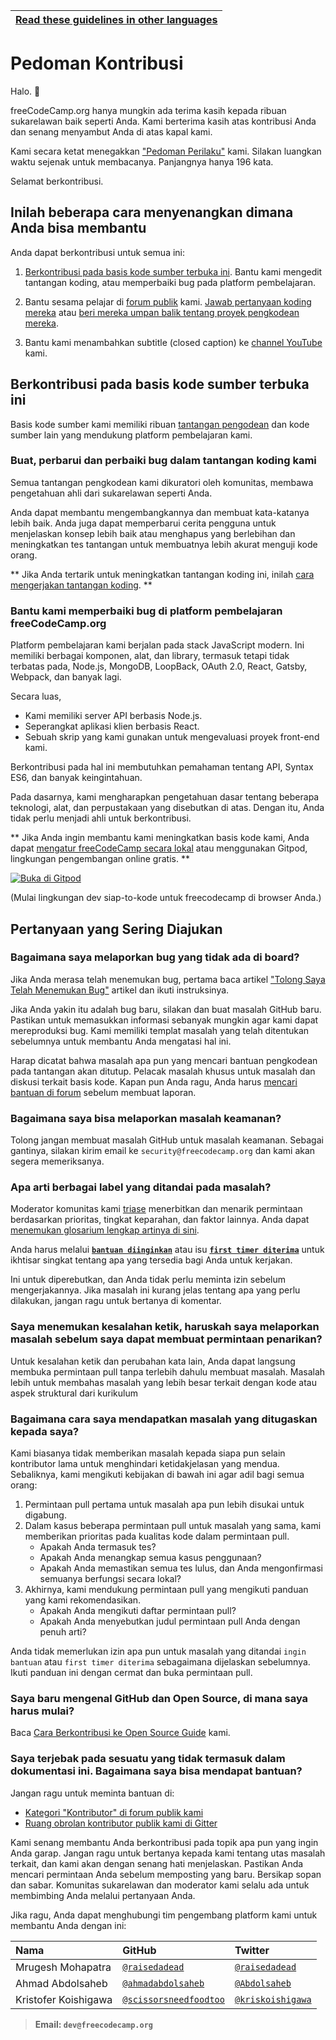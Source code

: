<!-- do not translate this -->
| [Read these guidelines in other languages](/docs/i18n-languages) |
|-|
<!-- do not translate this -->

# Pedoman Kontribusi

Halo. 👋

freeCodeCamp.org hanya mungkin ada terima kasih kepada ribuan sukarelawan baik seperti Anda. Kami berterima kasih atas kontribusi Anda dan senang menyambut Anda di atas kapal kami.

Kami secara ketat menegakkan ["Pedoman Perilaku"](https://www.freecodecamp.org/code-of-conduct) kami. Silakan luangkan waktu sejenak untuk membacanya. Panjangnya hanya 196 kata.

Selamat berkontribusi.

## Inilah beberapa cara menyenangkan dimana Anda bisa membantu

Anda dapat berkontribusi untuk semua ini:

1. [Berkontribusi pada basis kode sumber terbuka ini](#berkontribusi-pada-basis-kode-sumber-terbuka-ini). Bantu kami mengedit tantangan koding, atau memperbaiki bug pada platform pembelajaran.

2. Bantu sesama pelajar di [forum publik](https://www.freecodecamp.org/forum/) kami. [Jawab pertanyaan koding mereka](https://www.freecodecamp.org/forum/?max_posts=1) atau [beri mereka umpan balik tentang proyek pengkodean mereka](https://www.freecodecamp.org/forum/c/project-feedback?max_posts=1).

3. Bantu kami menambahkan subtitle (closed caption) ke [channel YouTube](https://www.youtube.com/channel/UC8butISFwT-Wl7EV0hUK0BQ/videos) kami.

## Berkontribusi pada basis kode sumber terbuka ini

Basis kode sumber kami memiliki ribuan [tantangan pengodean](https://learn.freecodecamp.org) dan kode sumber lain yang mendukung platform pembelajaran kami.

### Buat, perbarui dan perbaiki bug dalam tantangan koding kami

Semua tantangan pengkodean kami dikuratori oleh komunitas, membawa pengetahuan ahli dari sukarelawan seperti Anda.

Anda dapat membantu mengembangkannya dan membuat kata-katanya lebih baik. Anda juga dapat memperbarui cerita pengguna untuk menjelaskan konsep lebih baik atau menghapus yang berlebihan dan meningkatkan tes tantangan untuk membuatnya lebih akurat menguji kode orang.

** Jika Anda tertarik untuk meningkatkan tantangan koding ini, inilah [cara mengerjakan tantangan koding](/docs/how-to-work-on-coding-challenges.md). **

### Bantu kami memperbaiki bug di platform pembelajaran freeCodeCamp.org

Platform pembelajaran kami berjalan pada stack JavaScript modern. Ini memiliki berbagai komponen, alat, dan library, termasuk tetapi tidak terbatas pada, Node.js, MongoDB, LoopBack, OAuth 2.0, React, Gatsby, Webpack, dan banyak lagi.

Secara luas,

- Kami memiliki server API berbasis Node.js.
- Seperangkat aplikasi klien berbasis React.
- Sebuah skrip yang kami gunakan untuk mengevaluasi proyek front-end kami.

Berkontribusi pada hal ini membutuhkan pemahaman tentang API, Syntax ES6, dan banyak keingintahuan.

Pada dasarnya, kami mengharapkan pengetahuan dasar tentang beberapa teknologi, alat, dan perpustakaan yang disebutkan di atas. Dengan itu, Anda tidak perlu menjadi ahli untuk berkontribusi.

** Jika Anda ingin membantu kami meningkatkan basis kode kami, Anda dapat [mengatur freeCodeCamp secara lokal](/docs/how-to-setup-freecodecamp-locally.md) atau menggunakan Gitpod, lingkungan pengembangan online gratis. **

[![Buka di Gitpod](https://gitpod.io/button/open-in-gitpod.svg)](https://gitpod.io/#https://github.com/freeCodeCamp/freeCodeCamp)

(Mulai lingkungan dev siap-to-kode untuk freecodecamp di browser Anda.)

## Pertanyaan yang Sering Diajukan

### Bagaimana saya melaporkan bug yang tidak ada di board?

Jika Anda merasa telah menemukan bug, pertama baca artikel ["Tolong Saya Telah Menemukan Bug"](https://forum.freecodecamp.org/t/how-to-report-a-bug/19543) artikel dan ikuti instruksinya.

Jika Anda yakin itu adalah bug baru, silakan dan buat masalah GitHub baru. Pastikan untuk memasukkan informasi sebanyak mungkin agar kami dapat mereproduksi bug. Kami memiliki templat masalah yang telah ditentukan sebelumnya untuk membantu Anda mengatasi hal ini.

Harap dicatat bahwa masalah apa pun yang mencari bantuan pengkodean pada tantangan akan ditutup. Pelacak masalah khusus untuk masalah dan diskusi terkait basis kode. Kapan pun Anda ragu, Anda harus [mencari bantuan di forum](https://www.freecodecamp.org/forum) sebelum membuat laporan.

### Bagaimana saya bisa melaporkan masalah keamanan?

Tolong jangan membuat masalah GitHub untuk masalah keamanan. Sebagai gantinya, silakan kirim email ke `security@freecodecamp.org` dan kami akan segera memeriksanya.

### Apa arti berbagai label yang ditandai pada masalah?

Moderator komunitas kami [triase](https://en.wikipedia.org/wiki/Software_bug#Bug_management) menerbitkan dan menarik permintaan berdasarkan prioritas, tingkat keparahan, dan faktor lainnya. Anda dapat [menemukan glosarium lengkap artinya di sini](https://github.com/freecodecamp/freecodecamp/labels).

Anda harus melalui [**`bantuan diinginkan`**](https://github.com/freeCodeCamp/freeCodeCamp/issues?q=is%3Aopen+is%3Aissue+label%3A%22help+wanted%22) atau isu [**`first timer diterima`**](https://github.com/freeCodeCamp/freeCodeCamp/issues?q=is%3Aopen+is%3Aissue+label%3A%22first+timers+welcome%22) untuk ikhtisar singkat tentang apa yang tersedia bagi Anda untuk kerjakan.

Ini untuk diperebutkan, dan Anda tidak perlu meminta izin sebelum mengerjakannya. Jika masalah ini kurang jelas tentang apa yang perlu dilakukan, jangan ragu untuk bertanya di komentar.

### Saya menemukan kesalahan ketik, haruskah saya melaporkan masalah sebelum saya dapat membuat permintaan penarikan?

Untuk kesalahan ketik dan perubahan kata lain, Anda dapat langsung membuka permintaan pull tanpa terlebih dahulu membuat masalah. Masalah lebih untuk membahas masalah yang lebih besar terkait dengan kode atau aspek struktural dari kurikulum

### Bagaimana cara saya mendapatkan masalah yang ditugaskan kepada saya?

Kami biasanya tidak memberikan masalah kepada siapa pun selain kontributor lama untuk menghindari ketidakjelasan yang mendua. Sebaliknya, kami mengikuti kebijakan di bawah ini agar adil bagi semua orang:

1. Permintaan pull pertama untuk masalah apa pun lebih disukai untuk digabung.
2. Dalam kasus beberapa permintaan pull untuk masalah yang sama, kami memberikan prioritas pada kualitas kode dalam permintaan pull.
   - Apakah Anda termasuk tes?
   - Apakah Anda menangkap semua kasus penggunaan?
   - Apakah Anda memastikan semua tes lulus, dan Anda mengonfirmasi semuanya berfungsi secara lokal?
3. Akhirnya, kami mendukung permintaan pull yang mengikuti panduan yang kami rekomendasikan.
   - Apakah Anda mengikuti daftar permintaan pull?
   - Apakah Anda menyebutkan judul permintaan pull Anda dengan penuh arti?

Anda tidak memerlukan izin apa pun untuk masalah yang ditandai `ingin bantuan` atau `first timer diterima` sebagaimana dijelaskan sebelumnya. Ikuti panduan ini dengan cermat dan buka permintaan pull.

### Saya baru mengenal GitHub dan Open Source, di mana saya harus mulai?

Baca [Cara Berkontribusi ke Open Source Guide](https://github.com/freeCodeCamp/how-to-contribute-to-open-source) kami.

### Saya terjebak pada sesuatu yang tidak termasuk dalam dokumentasi ini. Bagaimana saya bisa mendapat bantuan?

Jangan ragu untuk meminta bantuan di:

- [Kategori "Kontributor" di forum publik kami](https://www.freecodecamp.org/forum/c/contributors)
- [Ruang obrolan kontributor publik kami di Gitter](https://gitter.im/FreeCodeCamp/Contributors)

Kami senang membantu Anda berkontribusi pada topik apa pun yang ingin Anda garap. Jangan ragu untuk bertanya kepada kami tentang utas masalah terkait, dan kami akan dengan senang hati menjelaskan. Pastikan Anda mencari permintaan Anda sebelum memposting yang baru. Bersikap sopan dan sabar. Komunitas sukarelawan dan moderator kami selalu ada untuk membimbing Anda melalui pertanyaan Anda.

Jika ragu, Anda dapat menghubungi tim pengembang platform kami untuk membantu Anda dengan ini:

| Nama            | GitHub | Twitter |
|:----------------|:-------|:--------|
| Mrugesh Mohapatra | [`@raisedadead`](https://github.com/raisedadead) | [`@raisedadead`](https://twitter.com/raisedadead)|
| Ahmad Abdolsaheb | [`@ahmadabdolsaheb`](https://github.com/ahmadabdolsaheb) | [`@Abdolsaheb`](https://twitter.com/Abdolsaheb) |
| Kristofer Koishigawa | [`@scissorsneedfoodtoo`](https://github.com/scissorsneedfoodtoo) | [`@kriskoishigawa`](https://twitter.com/kriskoishigawa) |

> **Email: `dev@freecodecamp.org`**
